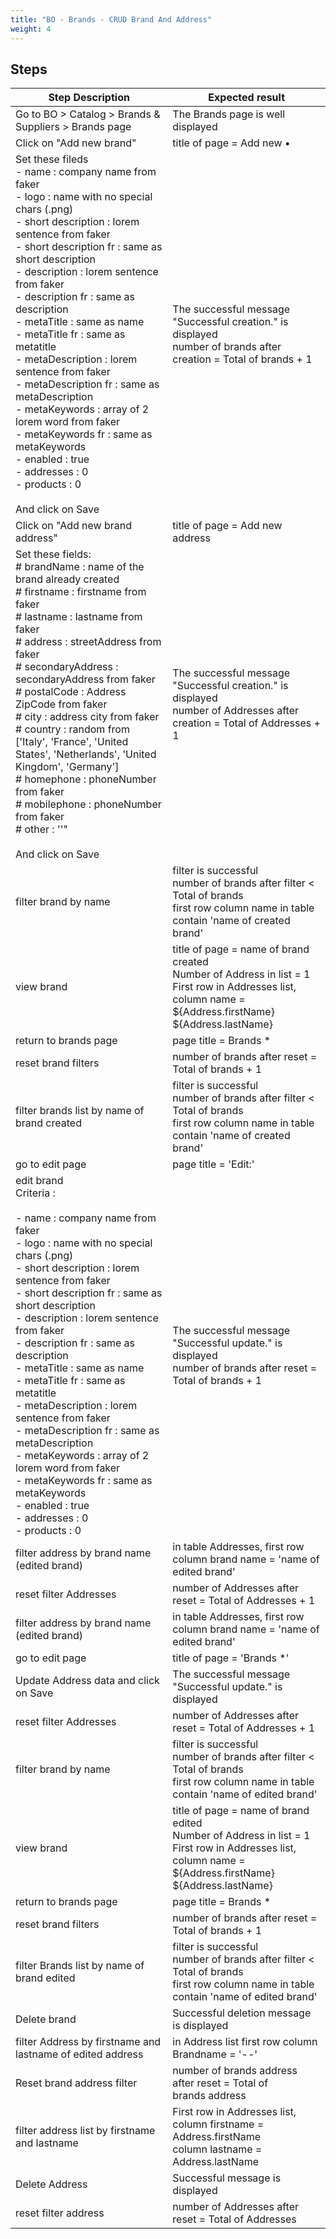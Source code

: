 ```yaml
---
title: "BO - Brands - CRUD Brand And Address"
weight: 4
---
```

## Steps
| Step Description | Expected result |
| ----- | ----- |
| Go to BO > Catalog > Brands & Suppliers > Brands page | The Brands page is well displayed |
| Click on "Add new brand" | title of page = Add new • |
| Set these fileds<br> - name : company name from faker<br> - logo : name with no special chars (.png)<br> - short description : lorem sentence from faker<br> - short description fr : same as short description<br> - description : lorem sentence from faker<br> - description fr : same as description<br> - metaTitle : same as name<br> - metaTitle fr : same as metatitle<br> - metaDescription : lorem sentence from faker<br> - metaDescription fr : same as metaDescription<br> - metaKeywords : array of 2 lorem word from faker<br> - metaKeywords fr : same as metaKeywords<br> - enabled : true<br> - addresses : 0<br> - products : 0<br><br>And click on Save | The successful message "Successful creation." is displayed<br>number of brands after creation = Total of brands + 1 |
| Click on "Add new brand address" | title of page = Add new address |
| Set these fields:<br> # brandName : name of the brand already created<br> # firstname : firstname from faker<br> # lastname : lastname from faker<br> # address : streetAddress from faker<br> # secondaryAddress : secondaryAddress from faker<br> # postalCode : Address ZipCode from faker<br> # city : address city from faker<br> # country : random from ['Italy', 'France', 'United States', 'Netherlands', 'United Kingdom', 'Germany']<br> # homephone : phoneNumber from faker<br> # mobilephone : phoneNumber from faker<br> # other : ''"<br><br>And click on Save | The successful message "Successful creation." is displayed<br>number of Addresses after creation = Total of Addresses + 1 |
| filter brand by name | filter is successful <br>number of brands after filter < Total of brands<br>first row column name in table contain 'name of created brand' |
| view brand | title of page  = name of brand created<br>Number of Address in list = 1<br>First row in Addresses list, column name = ${Address.firstName} ${Address.lastName} |
| return to brands page | page title = Brands * |
| reset brand filters | number of brands after reset = Total of brands + 1 |
| filter brands list by name of brand created | filter is successful <br>number of brands after filter < Total of brands<br>first row column name in table contain 'name of created brand' |
| go to edit page | page title = 'Edit:' |
| edit brand<br>Criteria : <br><br>- name : company name from faker <br>- logo : name with no special chars (.png)<br>- short description : lorem sentence  from faker<br>- short description fr : same as short description<br>- description : lorem sentence  from faker<br>- description fr : same as description<br>- metaTitle : same as name<br>- metaTitle fr : same as metatitle<br>- metaDescription : lorem sentence  from faker<br>- metaDescription fr : same as metaDescription<br>- metaKeywords : array of 2 lorem word from faker <br>- metaKeywords fr : same as metaKeywords<br>- enabled : true <br>- addresses : 0<br>- products : 0 | The successful message "Successful update." is displayed<br>number of brands after reset = Total of brands + 1 |
| filter address by brand name (edited brand) | in table Addresses, first row column brand name = 'name of edited brand' |
| reset filter Addresses | number of Addresses after reset = Total of Addresses + 1 |
| filter address by brand name (edited brand) | in table Addresses, first row column brand name = 'name of edited brand' |
| go to edit page | title of page = 'Brands *' |
| Update Address data and click on Save | The successful message "Successful update." is displayed |
| reset filter Addresses | number of Addresses after reset = Total of Addresses + 1 |
| filter brand by name | filter is successful <br>number of brands after filter < Total of brands<br>first row column name in table contain 'name of edited brand' |
| view brand | title of page  = name of brand edited<br>Number of Address in list = 1<br>First row in Addresses list, column name = ${Address.firstName} ${Address.lastName} |
| return to brands page | page title = Brands * |
| reset brand filters | number of brands after reset = Total of brands + 1 |
| filter Brands list by name of brand edited | filter is successful <br>number of brands after filter < Total of brands<br>first row column name in table contain 'name of edited brand' |
| Delete brand | Successful deletion message is displayed |
| filter Address by firstname and lastname of edited address | in Address list first row column Brandname = '--' |
| Reset brand address filter | number of brands address after reset = Total of brands address |
| filter address list by firstname and lastname | First row in Addresses list, <br>column firstname = Address.firstName<br>column lastname = Address.lastName |
| Delete Address | Successful message is displayed |
| reset filter address | number of Addresses after reset = Total of Addresses |

